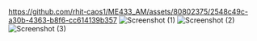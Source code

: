 https://github.com/rhit-caos1/ME433_AM/assets/80802375/2548c49c-a30b-4363-b8f6-cc614139b357
![Screenshot (1)](https://github.com/rhit-caos1/ME433_AM/assets/80802375/5cc8a2c2-87fa-4b8d-b209-fde6ecbf623d)
![Screenshot (2)](https://github.com/rhit-caos1/ME433_AM/assets/80802375/5d766179-1f45-473a-ab43-46a04a73cd17)
![Screenshot (3)](https://github.com/rhit-caos1/ME433_AM/assets/80802375/f246604a-5c05-4f82-ab1b-e1015248370b)





